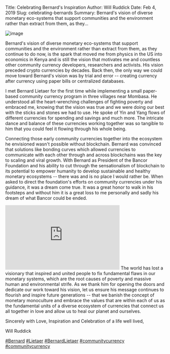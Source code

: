 Title: Celebrating Bernard's Inspiration
Author: Will Ruddick
Date: Feb 4, 2019
Slug: celebrating-bernards
Summary: Bernard's vision of diverse monetary eco-systems that support
communities and the environment rather than extract from them, as
they...

![image](images/blog/celebrating-bernards1.webp)

Bernard's vision of diverse monetary eco-systems that support
communities and the environment rather than extract from them, as they
continue to do now, is the spark that moved me from physics in the US
into economics in Kenya and is still the vision that motivates me and
countless other community currency developers, researchers and
activists. His vision preceded crypto currencies by decades. Back then,
the only way we could move toward Bernard's vision was by trial and
error -- creating currency after currency using paper bills or
centralized databases.

I met Bernard Lietaer for the first time while implementing a small
paper-based community currency program in three villages near Mombasa.
He understood all the heart-wrenching challenges of fighting poverty and
embraced me, knowing that the vision was true and we were doing our best
with the sticks and stones we had to use. He spoke of Yin and Yang flows
of different currencies for spending and savings and much more. The
intricate dance and balance of these currencies working together was so
tangible to him that you could feel it flowing through his whole being.

Connecting those early community currencies together into the ecosystem
he envisioned wasn't possible without blockchain. Bernard was convinced
that solutions like bonding curves which allowed currencies to
communicate with each other through and across blockchains was the key
to scaling and viral growth. With Bernard as President of the Bancor
Foundation and his ability to cut through the sensationalism of
blockchain to its potential to empower humanity to develop sustainable
and healthy monetary ecosystems -- there was and is no place I would
rather be. When asked to direct the foundation's efforts on community
currencies under his guidance, it was a dream come true. It was a great
honor to walk in his footsteps and without him it is a great loss to me
personally and sadly his dream of what Bancor could be ended.

<iframe width="360" height="203" src="https://www.youtube.com/embed/T9EI2PrDpmw" title="YouTube video player" frameborder="0" allow="accelerometer; autoplay; clipboard-write; encrypted-media; gyroscope; picture-in-picture" allowfullscreen></iframe>
The world has lost a visionary that inspired and united people to fix
fundamental flaws in our monetary systems, which are the root causes of
poverty and massive human and environmental strife. As we thank him for
opening the doors and dedicate our work toward his vision, let us ensure
his message continues to flourish and inspire future generations -- that
we banish the concept of monetary monoculture and embrace the values
that are within each of us as the fundamental units of a diverse
ecosystem of currencies that connect us all together in love and allow
us to heal our planet and ourselves.

Sincerely with Love, Inspiration and Celebration of a life well lived,

Will Ruddick

[#Bernard](https://www.grassrootseconomics.org/blog/hashtags/Bernard)
[#Lietaer](https://www.grassrootseconomics.org/blog/hashtags/Lietaer)
[#BernardLietaer](https://www.grassrootseconomics.org/blog/hashtags/BernardLietaer)
[#communitycurrency](https://www.grassrootseconomics.org/blog/hashtags/communitycurrency)
[#communitycurrency](https://www.grassrootseconomics.org/blog/hashtags/communitycurrency)
